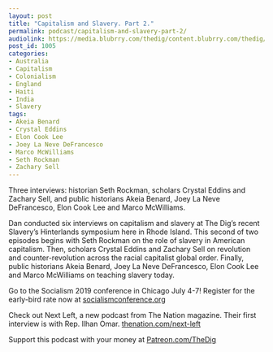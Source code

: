 ```yaml
---
layout: post
title: "Capitalism and Slavery. Part 2."
permalink: podcast/capitalism-and-slavery-part-2/
audiolink: https://media.blubrry.com/thedig/content.blubrry.com/thedig/The_Dig-EP_197-CapitalismSlavery2.mp3
post_id: 1005
categories: 
- Australia
- Capitalism
- Colonialism
- England
- Haiti
- India
- Slavery
tags: 
- Akeia Benard
- Crystal Eddins
- Elon Cook Lee
- Joey La Neve DeFrancesco
- Marco McWilliams
- Seth Rockman
- Zachary Sell
---
```


Three interviews: historian Seth Rockman, scholars Crystal Eddins and Zachary Sell, and public historians Akeia Benard, Joey La Neve DeFrancesco, Elon Cook Lee and Marco McWilliams.

Dan conducted six interviews on capitalism and slavery at The Dig’s recent Slavery’s Hinterlands symposium here in Rhode Island. This second of two episodes begins with Seth Rockman on the role of slavery in American capitalism. Then, scholars Crystal Eddins and Zachary Sell on revolution and counter-revolution across the racial capitalist global order. Finally, public historians Akeia Benard, Joey La Neve DeFrancesco, Elon Cook Lee and Marco McWilliams on teaching slavery today.

Go to the Socialism 2019 conference in Chicago July 4-7! Register for the early-bird rate now at 
[socialismconference.org](https://socialismconference.org)

Check out Next Left, a new podcast from The Nation magazine. Their first interview is with Rep. Ilhan Omar. 
[thenation.com/next-left](https://thenation.com/next-left)

Support this podcast with your money at 
[Patreon.com/TheDig](https://Patreon.com/TheDig)